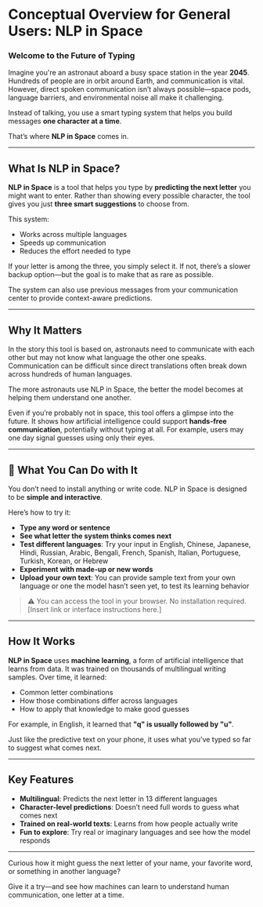 # Conceptual Overview for General Users: NLP in Space

### Welcome to the Future of Typing

Imagine you're an astronaut aboard a busy space station in the year **2045**. Hundreds of people are in orbit around Earth, and communication is vital. However, direct spoken communication isn’t always possible—space pods, language barriers, and environmental noise all make it challenging.

Instead of talking, you use a smart typing system that helps you build messages **one character at a time**.

That’s where **NLP in Space** comes in.

---

## What Is NLP in Space?

**NLP in Space** is a tool that helps you type by **predicting the next letter** you might want to enter. Rather than showing every possible character, the tool gives you just **three smart suggestions** to choose from.

This system:
- Works across multiple languages
- Speeds up communication
- Reduces the effort needed to type

If your letter is among the three, you simply select it. If not, there’s a slower backup option—but the goal is to make that as rare as possible.

The system can also use previous messages from your communication center to provide context-aware predictions.

---

## Why It Matters

In the story this tool is based on, astronauts need to communicate with each other but may not know what language the other one speaks. Communication can be difficult since direct translations often break down across hundreds of human languages.

The more astronauts use NLP in Space, the better the model becomes at helping them understand one another.

Even if you’re probably not in space, this tool offers a glimpse into the future. It shows how artificial intelligence could support **hands-free communication**, potentially without typing at all. For example, users may one day signal guesses using only their eyes.

---

## 🔧 What You Can Do with It

You don’t need to install anything or write code. NLP in Space is designed to be **simple and interactive**.

Here’s how to try it:

- **Type any word or sentence**
- **See what letter the system thinks comes next**
- **Test different languages**: Try your input in English, Chinese, Japanese, Hindi, Russian, Arabic, Bengali, French, Spanish, Italian, Portuguese, Turkish, Korean, or Hebrew
- **Experiment with made-up or new words**
- **Upload your own text**: You can provide sample text from your own language or one the model hasn’t seen yet, to test its learning behavior

> ⚠️ You can access the tool in your browser. No installation required. [Insert link or interface instructions here.]

---

## How It Works

**NLP in Space** uses **machine learning**, a form of artificial intelligence that learns from data. It was trained on thousands of multilingual writing samples. Over time, it learned:
- Common letter combinations
- How those combinations differ across languages
- How to apply that knowledge to make good guesses

For example, in English, it learned that **"q" is usually followed by "u"**.

Just like the predictive text on your phone, it uses what you've typed so far to suggest what comes next.

---

## Key Features

- **Multilingual**: Predicts the next letter in 13 different languages
- **Character-level predictions**: Doesn’t need full words to guess what comes next
- **Trained on real-world texts**: Learns from how people actually write
- **Fun to explore**: Try real or imaginary languages and see how the model responds

---

Curious how it might guess the next letter of your name, your favorite word, or something in another language?

Give it a try—and see how machines can learn to understand human communication, one letter at a time.
